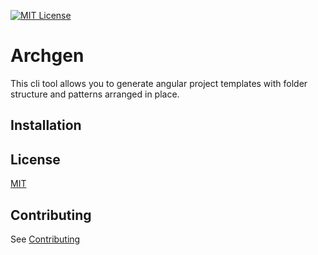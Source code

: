 
[![MIT License](https://img.shields.io/badge/License-MIT-green.svg)](./LICENSE)


# Archgen

This cli tool allows you to generate angular project templates with folder structure and patterns arranged in place.


## Installation



## License

[MIT](./LICENSE)


## Contributing

See [Contributing](./README.md)
